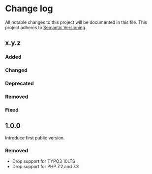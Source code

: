 # Change log

All notable changes to this project will be documented in this file.
This project adheres to [Semantic Versioning](https://semver.org/).

## x.y.z

### Added

### Changed

### Deprecated

### Removed

### Fixed

## 1.0.0

Introduce first public version.

### Removed
- Drop support for TYPO3 10LTS
- Drop support for PHP 7.2 and 7.3